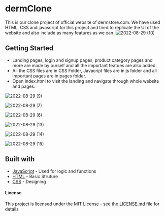 # dermClone


This is our clone project of official website of dermstore.com. We have used HTML, CSS and javascript for this project and tried to replicate the UI of the website and also include as many features as we can. 
![2022-08-29 (10)](https://user-images.githubusercontent.com/97473442/165982588-5456499a-9af6-4731-b279-c7bc56a22f31.png)

## Getting Started

- Landing pages, login and signup pages, product category pages and more are made by ourself and all the important featues are also added.
- All the CSS files are in CSS Folder, Javacript files are in js folder and all important pages are in pages folder.
- Open index.html to visit the landing and navigate through whole website and pages.

![2022-08-29 (9)](https://user-images.githubusercontent.com/97473442/165981914-31ae9522-5908-4e5c-92fa-1b3a15567ff1.png)

![2022-08-29 (7)](https://user-images.githubusercontent.com/97473442/165982815-49c35837-cdfb-4010-b1c1-12d0e0a1ac63.png)

![2022-08-29 (6)](https://user-images.githubusercontent.com/97473442/165982841-3ec52e90-256d-4bff-9417-e52676ea10ee.png)

![2022-08-29 (13)](https://user-images.githubusercontent.com/97473442/165982894-d4d66c81-329f-4423-8521-33d1df721eed.png)

![2022-08-29 (14)](https://user-images.githubusercontent.com/97473442/165982914-7d42eb34-a872-4484-972a-da27d2c567f3.png)

![2022-08-29 (15)](https://user-images.githubusercontent.com/97473442/165982940-33540724-4a41-4146-9c63-e395c653eed9.png)

## Built with
* [JavaScript](https://developer.mozilla.org/en-US/docs/Web/JavaScript) - Used for logic and functions
* [HTML](https://maven.apache.org/) - Basic Struture
* [CSS](https://developer.mozilla.org/en-US/docs/Web/HTML) - Designing

#### License

This project is licensed under the MIT License - see the [LICENSE.md](LICENSE.md) file for details

